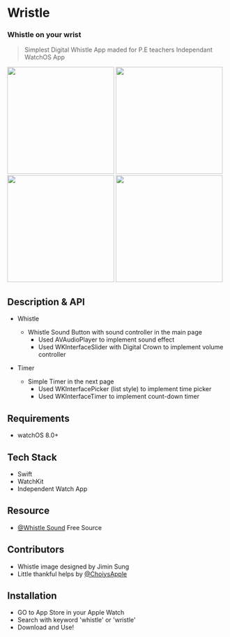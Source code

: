 # Wristle

### **Whistle on your wrist**
> Simplest Digital Whistle App maded for P.E teachers
> Independant WatchOS App 


<p float="left">
  <img src="https://user-images.githubusercontent.com/47246760/173627160-e800fe2c-96d6-49b0-b78b-d6b79f67cadc.gif" width="245" />
  <img src="https://user-images.githubusercontent.com/47246760/173628718-e1911484-1111-4321-b240-eb29192d1983.gif" width="245" /> 
  <img src="https://user-images.githubusercontent.com/47246760/173628767-11f03004-3e65-4c0e-ad20-06f8aaeddc10.gif" width="245" />
  <img src="https://user-images.githubusercontent.com/47246760/173628921-a982cc39-d61d-452c-a0da-90f7fe7b4fd1.gif" width="245" />
</p>


## Description & API
* Whistle 
  * Whistle Sound Button with sound controller in the main page
    * Used AVAudioPlayer to implement sound effect
    * Used WKInterfaceSlider with Digital Crown to implement volume controller

* Timer 
  * Simple Timer in the next page
    * Used WKInterfacePicker (list style) to implement time picker
    * Used WKInterfaceTimer to implement count-down timer 


## Requirements
* watchOS 8.0+


## Tech Stack
* Swift
* WatchKit
* Independent Watch App


## Resource
* [@Whistle Sound]() Free Source


## Contributors
* Whistle image designed by Jimin Sung
* Little thankful helps by [@ChoiysApple](https://github.com/ChoiysApple)


## Installation
- GO to App Store in your Apple Watch 
- Search with keyword 'whistle' or 'wristle'
- Download and Use!
